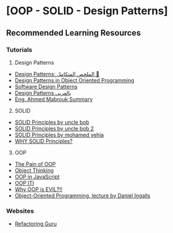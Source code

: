 # [OOP - SOLID - Design Patterns]

## Recommended Learning Resources

### Tutorials

1. Design Patterns
- [Design Patterns: الملخص المتكامل 🥸](https://www.youtube.com/watch?v=iRkMczWBdyw)
- [Design Patterns in Object Oriented Programming](https://www.youtube.com/playlist?list=PLrhzvIcii6GNjpARdnO4ueTUAVR9eMBpc)
- [Software Design Patterns](https://www.youtube.com/playlist?list=PLrwRNJX9gLs3oQyBoXtYimY7M5aSF0_oC)
- [Design Patterns بالعربى](https://www.youtube.com/playlist?list=PLd-dOEgzBpGnt3GuEszo_piQq52XSqAmj)
- [Eng. Ahmed Mabrouk Summary](https://www.linkedin.com/posts/ahmed-mabrouk-9100b3235_design-pattern-activity-7296964171483508736-kEGX?utm_source=share&utm_medium=member_desktop&rcm=ACoAADDD5IQBJAbESK6DNV4DLSAHOhljB-dLbsk)

2. SOLID
- [SOLID Principles by uncle bob](https://www.youtube.com/watch?v=zHiWqnTWsn4)
- [SOLID Principles by uncle bob 2](https://www.youtube.com/watch?v=oar-T2KovwE)
- [SOLID Principles by mohamed yehia](https://www.youtube.com/playlist?list=PLrwRNJX9gLs3ZtZgJtw5k15CDobtfSNQt)
- [WHY SOLID Principles?](https://www.youtube.com/watch?v=YLdYhtq-VU4)

3. OOP
- [The Pain of OOP](https://www.youtube.com/playlist?list=PLaIsQH4uc08ytf8POIIAkkR4ZsRq8DFiV)
- [Object Thinking](https://www.youtube.com/playlist?list=PLaIsQH4uc08yetzX86w1pPck1QtGEy_ik)
- [OOP in JavaScript](https://www.youtube.com/playlist?list=PLovN13bqAx7DVYEicMjXyCmmGa_bueVt9)
- [OOP ITI](https://www.youtube.com/playlist?list=PLPJ4DGyaHe1gZSEyHp6JkqfZ-kxblSKSf)
- [Why OOP is EVIL?!!](https://www.youtube.com/watch?v=sVgIgSJkruI)
- [Object-Oriented Programming, lecture by Daniel Ingalls](https://www.youtube.com/watch?v=Ao9W93OxQ7U&list=LL&index=2)

### Websites
- [Refactoring Guru](https://refactoring.guru/)